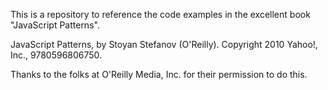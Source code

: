 This is a repository to reference the code examples in the excellent book "JavaScript Patterns".

JavaScript Patterns, by Stoyan Stefanov (O'Reilly). Copyright 2010 Yahoo!, Inc., 9780596806750.

Thanks to the folks at O'Reilly Media, Inc. for their permission to do this.
